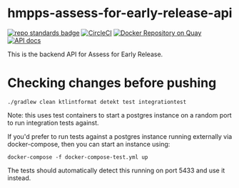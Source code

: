 # hmpps-assess-for-early-release-api
[![repo standards badge](https://img.shields.io/badge/endpoint.svg?&style=flat&logo=github&url=https%3A%2F%2Foperations-engineering-reports.cloud-platform.service.justice.gov.uk%2Fapi%2Fv1%2Fcompliant_public_repositories%2Fhmpps-assess-for-early-release-api)](https://operations-engineering-reports.cloud-platform.service.justice.gov.uk/public-report/hmpps-assess-for-early-release-api "Link to report")
[![CircleCI](https://circleci.com/gh/ministryofjustice/hmpps-assess-for-early-release-api/tree/main.svg?style=svg)](https://circleci.com/gh/ministryofjustice/hmpps-assess-for-early-release-api)
[![Docker Repository on Quay](https://img.shields.io/badge/quay.io-repository-2496ED.svg?logo=docker)](https://quay.io/repository/hmpps/hmpps-assess-for-early-release-api)
[![API docs](https://img.shields.io/badge/API_docs_-view-85EA2D.svg?logo=swagger)](https://hmpps-assess-for-early-release-api-dev.hmpps.service.justice.gov.uk/webjars/swagger-ui/index.html?configUrl=/v3/api-docs)

This is the backend API for Assess for Early Release.

# Checking changes before pushing

```
./gradlew clean ktlintformat detekt test integrationtest
```

Note: this uses test containers to start a postgres instance on a random port to run integration tests against. 

If you'd prefer to run tests against a postgres instance running externally via docker-compose, then you can start an instance using:
```
docker-compose -f docker-compose-test.yml up
```
The tests should automatically detect this running on port 5433 and use it instead. 

